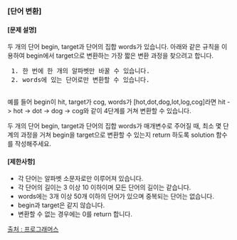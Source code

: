 ### [단어 변환]

#### [문제 설명]

 두 개의 단어 begin, target과 단어의 집합 words가 있습니다. 아래와 같은 규칙을 이용하여 begin에서 target으로 변환하는 가장 짧은 변환 과정을 찾으려고 합니다.

 <pre>
 1. 한 번에 한 개의 알파벳만 바꿀 수 있습니다.
 2. words에 있는 단어로만 변환할 수 있습니다.
 </pre>

 예를 들어 begin이 hit, target가 cog, words가 \[hot,dot,dog,lot,log,cog\]라면 hit -> hot -> dot -> dog -> cog와 같이 4단계를 거쳐 변환할 수 있습니다.

 두 개의 단어 begin, target과 단어의 집합 words가 매개변수로 주어질 때, 최소 몇 단계의 과정을 거쳐 begin을 target으로 변환할 수 있는지 return 하도록 solution 함수를 작성해주세요.

#### [제한사항]

 * 각 단어는 알파벳 소문자로만 이루어져 있습니다.
 * 각 단어의 길이는 3 이상 10 이하이며 모든 단어의 길이는 같습니다.
 * words에는 3개 이상 50개 이하의 단어가 있으며 중복되는 단어는 없습니다.
 * begin과 target은 같지 않습니다.
 * 변환할 수 없는 경우에는 0를 return 합니다.

[출처 : 프로그래머스](https://programmers.co.kr/learn/courses/30/lessons/43163?language=python3)